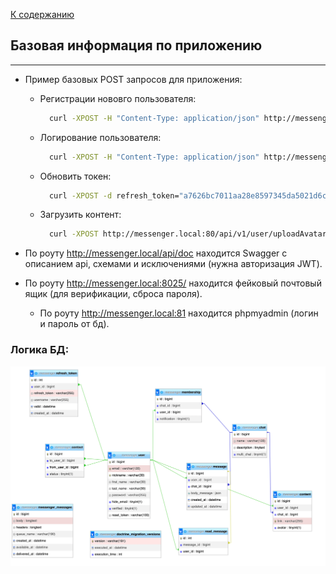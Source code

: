 [К содержанию](../readme.md)

## Базовая информация по приложению

----

* Пример базовых POST запросов для приложения:
  - Регистрации нововго пользователя:
    ```bash 
      curl -XPOST -H "Content-Type: application/json" http://messenger.local:80/api/v1/auth/signUp --data '{"nickname":"johndoe4","email":"test4@test.com","password":"testtesttest", "confirmPassword":"testtesttest"}' 
    ```
  - Логирование пользователя:
    ```bash
      curl -XPOST -H "Content-Type: application/json" http://messenger.local:80/api/v1/auth/login --data '{"username":"test4@test.com","password":"testtesttest"}'
    ```
  - Обновить токен:
    ```bash
      curl -XPOST -d refresh_token="a7626bc7011aa28e8597345da5021d6c320a202710c0b9ed689454b155db0ce822f4786588713d89ee5678d7273b6050deeda7646d2713cfa5dab343e9d84079" 'http://messenger.local:80/api/v1/auth/refresh'
    ```
  - Загрузить контент:
    ```bash
      curl -XPOST http://messenger.local:80/api/v1/user/uploadAvatar/ -F 'avatar=@/Users/poppie/Downloads/AIt5-EV8j9g.jpg' -H 'Authorization: Bearer eyJ0eXAiOiJKV1QiLCJhbGciOiJSUzI1NiJ9.eyJpYXQiOjE2NjA3OTA2NTcsImV4cCI6MTY2MDc5MTI1Nywicm9sZXMiOltdLCJ1c2VybmFtZSI6InVzZXJFbWFpbEB0ZXN0LmNvbSIsImlkIjoiMSJ9.kOHOf377Ln2MN0SJiFFmkTcjdK0H5N5tSXx4YNRNeJQAz4THgVY_MlvOiMjTFcydLQ9ri5femnfqD7GvIqRWZU4NOJiUHxE2Uqadn8iKgciQKJEzT9PjZeBzq9tEgnCbBTy7_KgzM9U5QZhKZNsgUrQb3hJo9G1lkf-g7vfbFmdQFx1zG8ROBanP9pzIdz30PnphSjxzogxilBs6aUT_DgqHZGm6IcQCvQWSt65BrmaoaqtUVWqpZYtQouuTHud5TFRTl1yApzm-OSk3Q4km9ED96o55WCeUyZPktAwvQyDdR15PDFKMI2k1fU_GkBh8vQq6jAYaT6wiLgezwQKqZg'    
    ```

* По роуту http://messenger.local/api/doc находится Swagger c описанием api, схемами и исключениями (нужна авторизация JWT).
* По роуту http://messenger.local:8025/ находится фейковый почтовый ящик (для верификации, сброса пароля).
  * По роуту http://messenger.local:81 находится phpmyadmin (логин и пароль от бд).

### Логика БД:
![](./img.png)